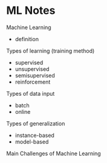 # ML Notes

Machine Learning
- definition

Types of learning (training method)
- supervised
- unsupervised
- semisupervised
- reinforcement

Types of data input
- batch
- online

Types of generalization
- instance-based
- model-based

Main Challenges of Machine Learning
